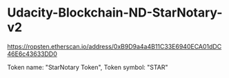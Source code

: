 # Udacity-Blockchain-ND-StarNotary-v2

https://ropsten.etherscan.io/address/0xB9D9a4a4B11C33E6940ECA01dDC46E6c43633DD0

Token name: "StarNotary Token",
Token symbol: "STAR"
